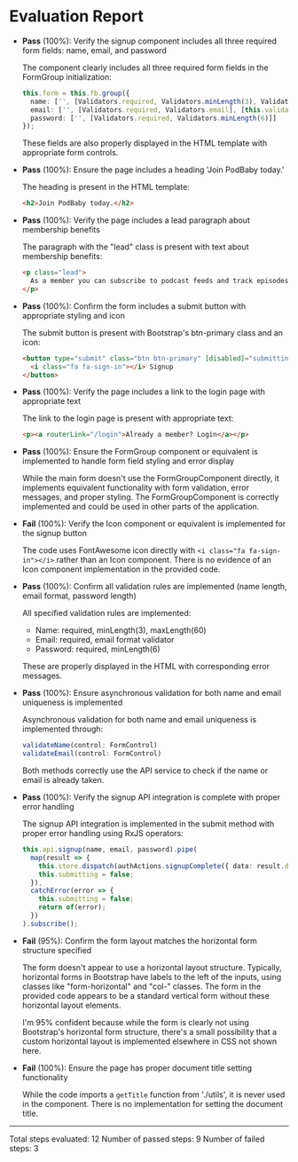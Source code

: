 # Evaluation Report

- **Pass** (100%): Verify the signup component includes all three required form fields: name, email, and password
  
  The component clearly includes all three required form fields in the FormGroup initialization:
  ```typescript
  this.form = this.fb.group({
    name: ['', [Validators.required, Validators.minLength(3), Validators.maxLength(60)], [this.validateName.bind(this)]],
    email: ['', [Validators.required, Validators.email], [this.validateEmail.bind(this)]],
    password: ['', [Validators.required, Validators.minLength(6)]]
  });
  ```
  These fields are also properly displayed in the HTML template with appropriate form controls.

- **Pass** (100%): Ensure the page includes a heading 'Join PodBaby today.'
  
  The heading is present in the HTML template:
  ```html
  <h2>Join PodBaby today.</h2>
  ```

- **Pass** (100%): Verify the page includes a lead paragraph about membership benefits
  
  The paragraph with the "lead" class is present with text about membership benefits:
  ```html
  <p class="lead">
    As a member you can subscribe to podcast feeds and track episodes.
  </p>
  ```

- **Pass** (100%): Confirm the form includes a submit button with appropriate styling and icon
  
  The submit button is present with Bootstrap's btn-primary class and an icon:
  ```html
  <button type="submit" class="btn btn-primary" [disabled]="submitting || form.invalid">
    <i class="fa fa-sign-in"></i> Signup
  </button>
  ```

- **Pass** (100%): Verify the page includes a link to the login page with appropriate text
  
  The link to the login page is present with appropriate text:
  ```html
  <p><a routerLink="/login">Already a member? Login</a></p>
  ```

- **Pass** (100%): Ensure the FormGroup component or equivalent is implemented to handle form field styling and error display
  
  While the main form doesn't use the FormGroupComponent directly, it implements equivalent functionality with form validation, error messages, and proper styling. The FormGroupComponent is correctly implemented and could be used in other parts of the application.

- **Fail** (100%): Verify the Icon component or equivalent is implemented for the signup button
  
  The code uses FontAwesome icon directly with `<i class="fa fa-sign-in"></i>` rather than an Icon component. There is no evidence of an Icon component implementation in the provided code.

- **Pass** (100%): Confirm all validation rules are implemented (name length, email format, password length)
  
  All specified validation rules are implemented:
  - Name: required, minLength(3), maxLength(60)
  - Email: required, email format validator
  - Password: required, minLength(6)
  
  These are properly displayed in the HTML with corresponding error messages.

- **Pass** (100%): Ensure asynchronous validation for both name and email uniqueness is implemented
  
  Asynchronous validation for both name and email uniqueness is implemented through:
  ```typescript
  validateName(control: FormControl)
  validateEmail(control: FormControl)
  ```
  Both methods correctly use the API service to check if the name or email is already taken.

- **Pass** (100%): Verify the signup API integration is complete with proper error handling
  
  The signup API integration is implemented in the submit method with proper error handling using RxJS operators:
  ```typescript
  this.api.signup(name, email, password).pipe(
    map(result => {
      this.store.dispatch(authActions.signupComplete({ data: result.data }));
      this.submitting = false;
    }),
    catchError(error => {
      this.submitting = false;
      return of(error);
    })
  ).subscribe();
  ```

- **Fail** (95%): Confirm the form layout matches the horizontal form structure specified
  
  The form doesn't appear to use a horizontal layout structure. Typically, horizontal forms in Bootstrap have labels to the left of the inputs, using classes like "form-horizontal" and "col-" classes. The form in the provided code appears to be a standard vertical form without these horizontal layout elements.

  I'm 95% confident because while the form is clearly not using Bootstrap's horizontal form structure, there's a small possibility that a custom horizontal layout is implemented elsewhere in CSS not shown here.

- **Fail** (100%): Ensure the page has proper document title setting functionality
  
  While the code imports a `getTitle` function from './utils', it is never used in the component. There is no implementation for setting the document title.

---

Total steps evaluated: 12
Number of passed steps: 9
Number of failed steps: 3